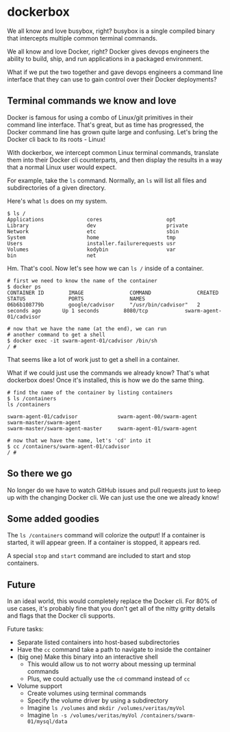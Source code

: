 # dockerbox
We all know and love busybox, right? busybox is a single compiled
binary that intercepts multiple common terminal commands.

We all know and love Docker, right? Docker gives devops engineers the
ability to build, ship, and run applications in a packaged environment.

What if we put the two together and gave devops engineers a command
line interface that they can use to gain control over their Docker
deployments?

## Terminal commands we know and love
Docker is famous for using a combo of Linux/git primitives in their
command line interface. That's great, but as time has progressed,
the Docker command line has grown quite large and confusing. Let's
bring the Docker cli back to its roots - Linux!

With dockerbox, we intercept common Linux terminal commands, translate
them into their Docker cli counterparts, and then display the results
in a way that a normal Linux user would expect.

For example, take the `ls` command. Normally, an `ls` will list all
files and subdirectories of a given directory.

Here's what `ls` does on my system.
```
$ ls /
Applications              cores                     opt
Library                   dev                       private
Network                   etc                       sbin
System                    home                      tmp
Users                     installer.failurerequests usr
Volumes                   kodybin                   var
bin                       net
```

Hm. That's cool. Now let's see how we can `ls /` inside of a
container.
```
# first we need to know the name of the container
$ docker ps
CONTAINER ID        IMAGE               COMMAND               CREATED             STATUS              PORTS               NAMES
06b6b108779b        google/cadvisor     "/usr/bin/cadvisor"   2 seconds ago       Up 1 seconds        8080/tcp            swarm-agent-01/cadvisor

# now that we have the name (at the end), we can run
# another command to get a shell
$ docker exec -it swarm-agent-01/cadvisor /bin/sh
/ #
```
That seems like a lot of work just to get a shell in a container.

What if we could just use the commands we already know? That's what
dockerbox does! Once it's installed, this is how we do the same thing.
```
# find the name of the container by listing containers
$ ls /containers
ls /containers

swarm-agent-01/cadvisor             swarm-agent-00/swarm-agent     swarm-master/swarm-agent
swarm-master/swarm-agent-master     swarm-agent-01/swarm-agent

# now that we have the name, let's 'cd' into it
$ cc /containers/swarm-agent-01/cadvisor
/ #
```

## So there we go
No longer do we have to watch GitHub issues and pull requests just to
keep up with the changing Docker cli. We can just use the one we
already know!

## Some added goodies
The `ls /containers` command will colorize the output! If a container
is started, it will appear green. If a container is stopped, it
appears red.

A special `stop` and `start` command are included to start and stop
containers.

## Future
In an ideal world, this would completely replace the Docker cli.
For 80% of use cases, it's probably fine that you don't get all of
the nitty gritty details and flags that the Docker cli supports.

Future tasks:
* Separate listed containers into host-based subdirectories
* Have the `cc` command take a path to navigate to inside the container
* (big one) Make this binary into an interactive shell
  * This would allow us to not worry about messing up terminal
  commands
  * Plus, we could actually use the `cd` command instead of `cc`
* Volume support
  * Create volumes using terminal commands
  * Specify the volume driver by using a subdirectory
  * Imagine `ls /volumes` and `mkdir /volumes/veritas/myVol`
  * Imagine `ln -s /volumes/veritas/myVol
  /containers/swarm-01/mysql/data`
